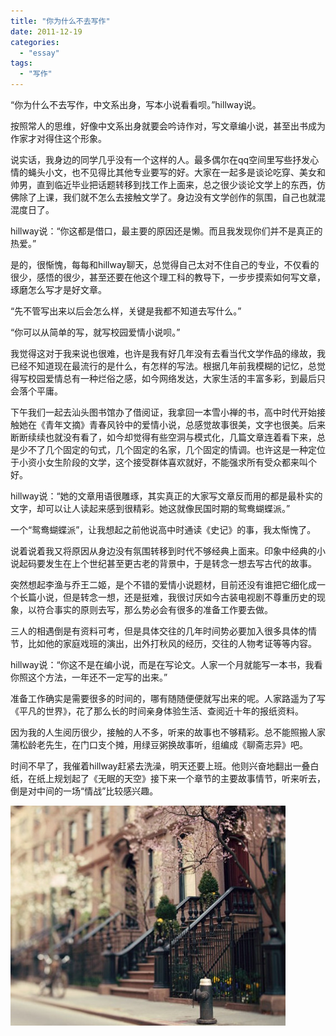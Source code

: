 ```yaml
---
title: "你为什么不去写作"
date: 2011-12-19
categories: 
  - "essay"
tags: 
  - "写作"
---
```


“你为什么不去写作，中文系出身，写本小说看看呗。”hillway说。

按照常人的思维，好像中文系出身就要会吟诗作对，写文章编小说，甚至出书成为作家才对得住这个形象。

说实话，我身边的同学几乎没有一个这样的人。最多偶尔在qq空间里写些抒发心情的蝇头小文，也不见得比其他专业要写的好。大家在一起多是谈论吃穿、美女和帅男，直到临近毕业把话题转移到找工作上面来，总之很少谈论文学上的东西，仿佛除了上课，我们就不怎么去接触文学了。身边没有文学创作的氛围，自己也就混混度日了。

hillway说：“你这都是借口，最主要的原因还是懒。而且我发现你们并不是真正的热爱。”

是的，很惭愧，每每和hillway聊天，总觉得自己太对不住自己的专业，不仅看的很少，感悟的很少，甚至还要在他这个理工科的教导下，一步步摸索如何写文章，琢磨怎么写才是好文章。

“先不管写出来以后会怎么样，关键是我都不知道去写什么。”

“你可以从简单的写，就写校园爱情小说呗。”

我觉得这对于我来说也很难，也许是我有好几年没有去看当代文学作品的缘故，我已经不知道现在最流行的是什么，有怎样的写法。根据几年前我模糊的记忆，总觉得写校园爱情总有一种烂俗之感，如今网络发达，大家生活的丰富多彩，到最后只会落个平庸。

下午我们一起去汕头图书馆办了借阅证，我拿回一本雪小禅的书，高中时代开始接触她在《青年文摘》青春风铃中的爱情小说，总感觉故事很美，文字也很美。后来断断续续也就没有看了，如今却觉得有些空洞与模式化，几篇文章连着看下来，总是少不了几个固定的句式，几个固定的名家，几个固定的情调。也许这是一种定位于小资小女生阶段的文学，这个接受群体喜欢就好，不能强求所有受众都来叫个好。

hillway说：“她的文章用语很雕琢，其实真正的大家写文章反而用的都是最朴实的文字，却可以让人读起来感到很精彩。她这就像民国时期的鸳鸯蝴蝶派。”

一个“鸳鸯蝴蝶派”，让我想起之前他说高中时通读《史记》的事，我太惭愧了。

说着说着我又将原因从身边没有氛围转移到时代不够经典上面来。印象中经典的小说起码要发生在上个世纪甚至更古老的背景中，于是转念一想去写古代的故事。

突然想起李渔与乔王二姬，是个不错的爱情小说题材，目前还没有谁把它细化成一个长篇小说，但是转念一想，还是挺难，我很讨厌如今古装电视剧不尊重历史的现象，以符合事实的原则去写，那么势必会有很多的准备工作要去做。

三人的相遇倒是有资料可考，但是具体交往的几年时间势必要加入很多具体的情节，比如他的家庭戏班的演出，出外打秋风的经历，交往的人物考证等等内容。

hillway说：“你这不是在编小说，而是在写论文。人家一个月就能写一本书，我看你照这个方法，一年还不一定写的出来。”

准备工作确实是需要很多的时间的，哪有随随便便就写出来的呢。人家路遥为了写《平凡的世界》，花了那么长的时间亲身体验生活、查阅近十年的报纸资料。

因为我的人生阅历很少，接触的人不多，听来的故事也不够精彩。总不能照搬人家蒲松龄老先生，在门口支个摊，用绿豆粥换故事听，组编成《聊斋志异》吧。

时间不早了，我催着hillway赶紧去洗澡，明天还要上班。他则兴奋地翻出一叠白纸，在纸上规划起了《无眠的天空》接下来一个章节的主要故事情节，听来听去，倒是对中间的一场“情战”比较感兴趣。

![76d01ee0jw1dnga884cnhj](images/6496309509_2c5c7c2a6a_z.jpg)
